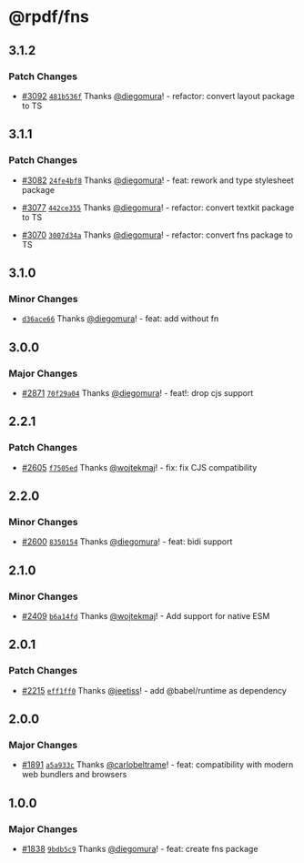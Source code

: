 # @rpdf/fns

## 3.1.2

### Patch Changes

- [#3092](https://github.com/diegomura/react-pdf/pull/3092) [`481b536f`](https://github.com/diegomura/react-pdf/commit/481b536f4ad145fb227829399b85a35838a506f8) Thanks [@diegomura](https://github.com/diegomura)! - refactor: convert layout package to TS

## 3.1.1

### Patch Changes

- [#3082](https://github.com/diegomura/react-pdf/pull/3082) [`24fe4bf8`](https://github.com/diegomura/react-pdf/commit/24fe4bf894fff055121926488b30d0bf212a9c45) Thanks [@diegomura](https://github.com/diegomura)! - feat: rework and type stylesheet package

- [#3077](https://github.com/diegomura/react-pdf/pull/3077) [`442ce355`](https://github.com/diegomura/react-pdf/commit/442ce35534f916b9146a35fd03870387ed488d92) Thanks [@diegomura](https://github.com/diegomura)! - refactor: convert textkit package to TS

- [#3070](https://github.com/diegomura/react-pdf/pull/3070) [`3007d34a`](https://github.com/diegomura/react-pdf/commit/3007d34ad3e10bf32ada3631938f5bb08e1c549f) Thanks [@diegomura](https://github.com/diegomura)! - refactor: convert fns package to TS

## 3.1.0

### Minor Changes

- [`d36ace66`](https://github.com/diegomura/react-pdf/commit/d36ace66c77d57d845894e89772be7ae0cdd25ee) Thanks [@diegomura](https://github.com/diegomura)! - feat: add without fn

## 3.0.0

### Major Changes

- [#2871](https://github.com/diegomura/react-pdf/pull/2871) [`70f29a04`](https://github.com/diegomura/react-pdf/commit/70f29a0407b1d56e9a7932b25c0d69132e9b4119) Thanks [@diegomura](https://github.com/diegomura)! - feat!: drop cjs support

## 2.2.1

### Patch Changes

- [#2605](https://github.com/diegomura/react-pdf/pull/2605) [`f7505ed`](https://github.com/diegomura/react-pdf/commit/f7505ed453a1a0ae960d0e5e4a1d155803861b71) Thanks [@wojtekmaj](https://github.com/wojtekmaj)! - fix: fix CJS compatibility

## 2.2.0

### Minor Changes

- [#2600](https://github.com/diegomura/react-pdf/pull/2600) [`8350154`](https://github.com/diegomura/react-pdf/commit/83501541e3a050021e18e112bb472b2dabc142a7) Thanks [@diegomura](https://github.com/diegomura)! - feat: bidi support

## 2.1.0

### Minor Changes

- [#2409](https://github.com/diegomura/react-pdf/pull/2409) [`b6a14fd`](https://github.com/diegomura/react-pdf/commit/b6a14fd160fab26a49f798e5294b0e361e67fe37) Thanks [@wojtekmaj](https://github.com/wojtekmaj)! - Add support for native ESM

## 2.0.1

### Patch Changes

- [#2215](https://github.com/diegomura/react-pdf/pull/2215) [`eff1ff0`](https://github.com/diegomura/react-pdf/commit/eff1ff0fefcd710994e4654904ef55843af76a17) Thanks [@jeetiss](https://github.com/jeetiss)! - add @babel/runtime as dependency

## 2.0.0

### Major Changes

- [#1891](https://github.com/diegomura/react-pdf/pull/1891) [`a5a933c`](https://github.com/diegomura/react-pdf/commit/a5a933c9733e4c77338ef76a2b3545b84a646a81) Thanks [@carlobeltrame](https://github.com/carlobeltrame)! - feat: compatibility with modern web bundlers and browsers

## 1.0.0

### Major Changes

- [#1838](https://github.com/diegomura/react-pdf/pull/1838) [`9bdb5c9`](https://github.com/diegomura/react-pdf/commit/9bdb5c934a822340754cd4c892d399f91f6218de) Thanks [@diegomura](https://github.com/diegomura)! - feat: create fns package
